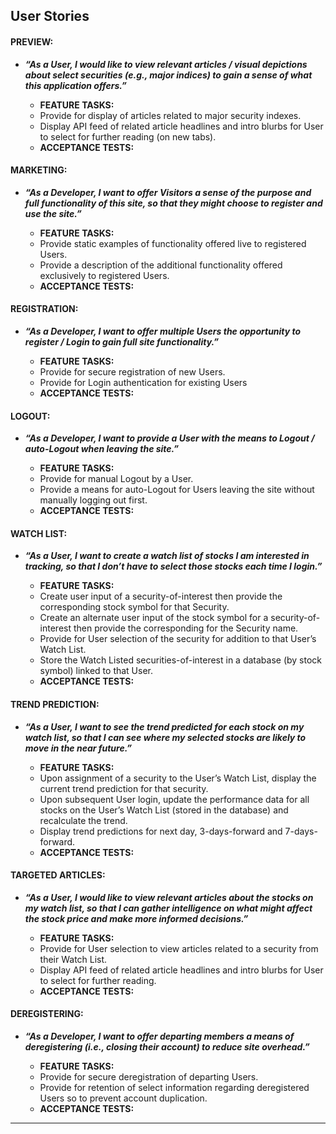 ## User Stories

#### PREVIEW:

- __*“As a User, I would like to view relevant articles / visual depictions about select securities (e.g., major indices) to gain a sense of what this application offers.”*__

    - __FEATURE TASKS:__
    * Provide for display of articles related to major security indexes.
    * Display API feed of related article headlines and intro blurbs for User to select for further reading (on new tabs).

    - __ACCEPTANCE TESTS:__


#### MARKETING:

- __*“As a Developer, I want to offer Visitors a sense of the purpose and full functionality of this site, so that they might choose to register and use the site.”*__

    - __FEATURE TASKS:__
    * Provide static examples of functionality offered live to registered Users.
    * Provide a description of the additional functionality offered exclusively to registered Users.

    - __ACCEPTANCE TESTS:__


#### REGISTRATION:

- __*“As a Developer, I want to offer multiple Users the opportunity to register / Login to gain full site functionality.”*__

    - __FEATURE TASKS:__
    * Provide for secure registration of new Users.
    * Provide for Login authentication for existing Users

    - __ACCEPTANCE TESTS:__


#### LOGOUT:

- __*“As a Developer, I want to provide a User with the means to Logout / auto-Logout when leaving the site.”*__

    - __FEATURE TASKS:__
    * Provide for manual Logout by a User.
    * Provide a means for auto-Logout for Users leaving the site without manually logging out first.

    - __ACCEPTANCE TESTS:__


#### WATCH LIST:

- __*“As a User, I want to create a watch list of stocks I am interested in tracking, so that I don’t have to select those stocks each time I login.”*__

    - __FEATURE TASKS:__
    * Create user input of a security-of-interest then provide the corresponding stock symbol for that Security.
    * Create an alternate user input of the stock symbol for a security-of-interest then provide the corresponding for the Security name.
    * Provide for User selection of the security for addition to that User’s Watch List.
    * Store the Watch Listed securities-of-interest in a database (by stock symbol) linked to that User.

    - __ACCEPTANCE TESTS:__


#### TREND PREDICTION:

- __*“As a User, I want to see the trend predicted for each stock on my watch list, so that I can see where my selected stocks are likely to move in the near future.”*__

    - __FEATURE TASKS:__
    * Upon assignment of a security to the User’s Watch List, display the current trend prediction for that security.
    * Upon subsequent User login, update the performance data for all stocks on the User’s Watch List (stored in the database) and recalculate the trend.
    * Display trend predictions for next day, 3-days-forward and 7-days-forward.

    - __ACCEPTANCE TESTS:__


#### TARGETED ARTICLES:

- __*“As a User, I would like to view relevant articles about the stocks on my watch list, so that I can gather intelligence on what might affect the stock price and make more informed decisions.”*__

    - __FEATURE TASKS:__
    * Provide for User selection to view articles related to a security from their Watch List.
    * Display API feed of related article headlines and intro blurbs for User to select for further reading.

    - __ACCEPTANCE TESTS:__


#### DEREGISTERING:

- __*“As a Developer, I want to offer departing members a means of deregistering (i.e., closing their account) to reduce site overhead.”*__

    - __FEATURE TASKS:__
    * Provide for secure deregistration of departing Users.
    * Provide for retention of select information regarding deregistered Users so to prevent account duplication.

    - __ACCEPTANCE TESTS:__

---
